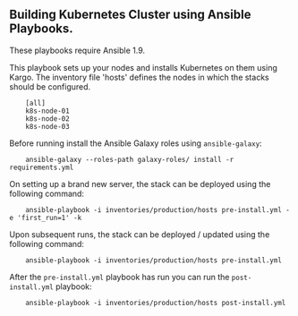 Building Kubernetes Cluster using Ansible Playbooks.
-------------------------------------------

These playbooks require Ansible 1.9.

This playbook sets up your nodes and installs Kubernetes on them using Kargo. The inventory file
'hosts' defines the nodes in which the stacks should be configured.

        [all]
        k8s-node-01
        k8s-node-02
        k8s-node-03

Before running install the Ansible Galaxy roles using `ansible-galaxy`:

		ansible-galaxy --roles-path galaxy-roles/ install -r requirements.yml

On setting up a brand new server, the stack can be deployed using the following command:
		
		ansible-playbook -i inventories/production/hosts pre-install.yml -e 'first_run=1' -k

Upon subsequent runs, the stack can be deployed / updated using the following command:

		ansible-playbook -i inventories/production/hosts pre-install.yml

After the `pre-install.yml` playbook has run you can run the `post-install.yml` playbook:

		ansible-playbook -i inventories/production/hosts post-install.yml
